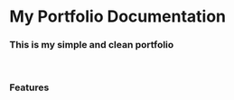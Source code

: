 <style>
    .test{
        display:none;
    }
</style>


</head>
<body>
<h1 >My Portfolio Documentation</h1>
<h3>This is my simple and clean portfolio</h3>
<img src="./image/readme1.png" alt="" class="test" >
<br>
<h3>Features</h3>
